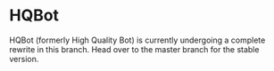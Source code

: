 # HQBot
HQBot (formerly High Quality Bot) is currently undergoing a complete rewrite in this branch. Head over to the master branch for the stable version.

